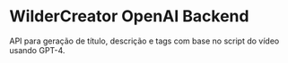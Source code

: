 # WilderCreator OpenAI Backend

API para geração de título, descrição e tags com base no script do vídeo usando GPT-4.